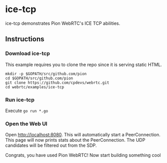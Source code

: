 # ice-tcp
ice-tcp demonstrates Pion WebRTC's ICE TCP abilities.

## Instructions

### Download ice-tcp
This example requires you to clone the repo since it is serving static HTML.

```
mkdir -p $GOPATH/src/github.com/pion
cd $GOPATH/src/github.com/pion
git clone https://github.com/cpdevs/webrtc.git
cd webrtc/examples/ice-tcp
```

### Run ice-tcp
Execute `go run *.go`

### Open the Web UI
Open [http://localhost:8080](http://localhost:8080). This will automatically start a PeerConnection. This page will now prints stats about the PeerConnection. The UDP candidates will be filtered out from the SDP.

Congrats, you have used Pion WebRTC! Now start building something cool
